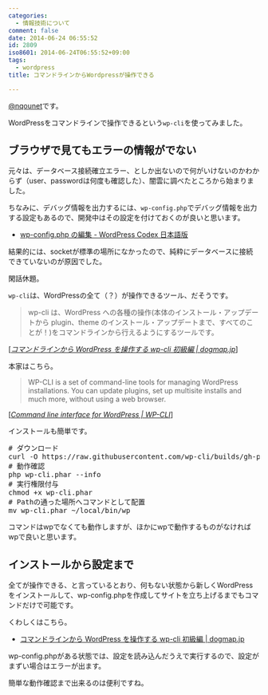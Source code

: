 ```yaml
---
categories:
  - 情報技術について
comment: false
date: 2014-06-24 06:55:52
id: 2809
iso8601: 2014-06-24T06:55:52+09:00
tags:
  - wordpress
title: コマンドラインからWordpressが操作できる

---
```


<p><a href="https://twitter.com/nqounet">@nqounet</a>です。</p>

<p>WordPressをコマンドラインで操作できるという<code>wp-cli</code>を使ってみました。</p>



<h2>ブラウザで見てもエラーの情報がでない</h2>

<p>元々は、データベース接続確立エラー、としか出ないので何がいけないのかわからず（user、passwordは何度も確認した）、闇雲に調べたところから始まりました。</p>

<p>ちなみに、デバッグ情報を出力するには、<code>wp-config.php</code>でデバッグ情報を出力する設定もあるので、開発中はその設定を付けておくのが良いと思います。</p>

<ul>
<li><a href="http://wpdocs.sourceforge.jp/wp-config.php_%E3%81%AE%E7%B7%A8%E9%9B%86#.E3.83.87.E3.83.90.E3.83.83.E3.82.B0">wp-config.php の編集 - WordPress Codex 日本語版</a></li>
</ul>

<p>結果的には、socketが標準の場所になかったので、純粋にデータベースに接続できていないのが原因でした。</p>

<p>閑話休題。</p>

<p><code>wp-cli</code>は、WordPressの全て（？）が操作できるツール、だそうです。</p>

<blockquote cite="http://dogmap.jp/2013/09/12/wp-cli/" title="コマンドラインから WordPress を操作する wp-cli 初級編 | dogmap.jp" class="blockquote"><p>wp-cli は、WordPress への各種の操作(本体のインストール・アップデートから plugin、theme のインストール・アップデートまで、すべてのことが！)をコマンドラインから行えるようにするツールです。

</p></blockquote>

<div class="cite">[<cite><a href="http://dogmap.jp/2013/09/12/wp-cli/">コマンドラインから WordPress を操作する wp-cli 初級編 | dogmap.jp</a></cite>]</div>

<p>本家はこちら。</p>

<blockquote cite="http://wp-cli.org/" title="Command line interface for WordPress | WP-CLI" class="blockquote"><p>WP-CLI is a set of command-line tools for managing WordPress installations. You can update plugins, set up multisite installs and much more, without using a web browser.

</p></blockquote>

<div class="cite">[<cite><a href="http://wp-cli.org/">Command line interface for WordPress | WP-CLI</a></cite>]</div>

<p>インストールも簡単です。</p>

<pre class="lang:shell">
# ダウンロード
curl -O https://raw.githubusercontent.com/wp-cli/builds/gh-pages/phar/wp-cli.phar
# 動作確認
php wp-cli.phar --info
# 実行権限付与
chmod +x wp-cli.phar
# Pathの通った場所へコマンドとして配置
mv wp-cli.phar ~/local/bin/wp
</pre>

<p>コマンドはwpでなくても動作しますが、ほかにwpで動作するものがなければwpで良いと思います。</p>

<h2>インストールから設定まで</h2>

<p>全てが操作できる、と言っているとおり、何もない状態から新しくWordPressをインストールして、wp-config.phpを作成してサイトを立ち上げるまでもコマンドだけで可能です。</p>

<p>くわしくはこちら。</p>

<ul>
<li><a href="http://dogmap.jp/2013/09/12/wp-cli/">コマンドラインから WordPress を操作する wp-cli 初級編 | dogmap.jp</a></li>
</ul>

<p>wp-config.phpがある状態では、設定を読み込んだうえで実行するので、設定がまずい場合はエラーが出ます。</p>

<p>簡単な動作確認まで出来るのは便利ですね。</p>
    	